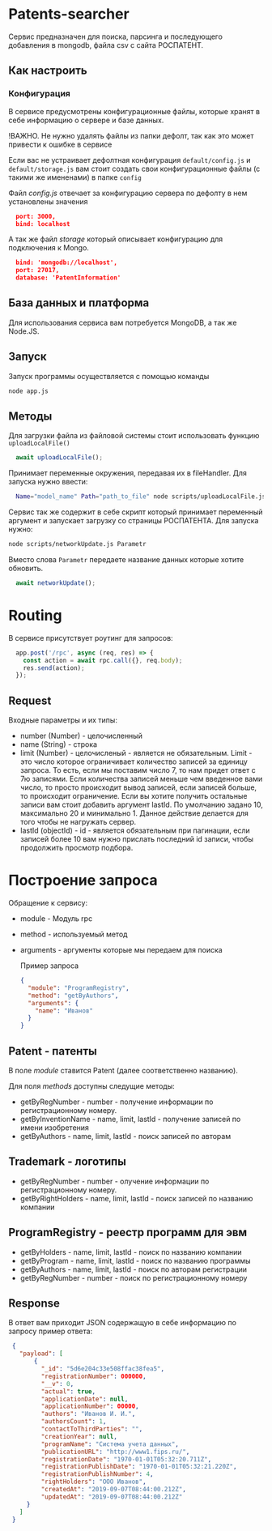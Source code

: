 # Patents-searcher
Сервис предназначен для поиска, парсинга и последующего добавления в mongodb, файла csv с сайта РОСПАТЕНТ.


## Как настроить

### Конфигурация
В сервисе предусмотрены конфигурационные файлы, которые хранят в себе информацию о сервере и базе данных.

!ВАЖНО.
Не нужно удалять файлы из папки дефолт, так как это может привести к ошибке в сервисе

Если вас не устраивает дефолтная конфигурация `default/config.js` и `default/storage.js`
вам стоит создать свои конфигурационные файлы (с такими же имененами) в папке
`config`

Файл *config.js* отвечает за конфигурацию сервера по дефолту в нем установлены значения

```json
  port: 3000,
  bind: localhost
```

А так же файл *storage* который описывает конфигурацию для подключения к Mongo.
```json
  bind: 'mongodb://localhost',
  port: 27017,
  database: 'PatentInformation'
```

## База данных и платформа
Для использования сервиса вам потребуется MongoDB, а так же Node.JS.

## Запуск
Запуск программы осуществляется с помощью команды

```sh
node app.js
```
## Методы
Для загрузки файла из файловой системы стоит использовать функцию
`uploadLocalFile()`

```javascript
  await uploadLocalFile();
```
Принимает переменные окружения, передавая их в fileHandler.
Для запуска нужно ввести:
```sh
  Name="model_name" Path="path_to_file" node scripts/uploadLocalFile.js
```

Сервис так же содержит в себе скрипт который принимает переменный аргумент и запускает загрузку со страницы РОСПАТЕНТА.
Для запуска нужно:

```sh
node scripts/networkUpdate.js Parametr
```
Вместо слова `Parametr` передаете название данных которые хотите обновить.

```javascript
  await networkUpdate();
```

# Routing

В сервисе присутствует роутинг для запросов:

```javascript
  app.post('/rpc', async (req, res) => {
    const action = await rpc.call({}, req.body);
    res.send(action);
  });
```

## Request
Входные параметры и их типы:
- number (Number) - целочисленный
- name (String) - строка
- limit (Number) - целочисленый - является не обязательным. Limit - это число которое ограничивает количество записей за единицу запроса. То есть, если мы поставим число 7, то нам придет ответ с 7ю записями. Если количества записей меньше чем введенное вами число, то просто происходит вывод записей, если записей больше, то происходит ограничение. Если вы хотите получить остальные записи вам стоит добавить аргумент lastId. По умолчанию задано 10, максимально 20 и минимально 1. Данное действие делается для того чтобы не нагружать сервер.
- lastId (objectId) - id - является обязательным при пагинации, если записей более 10 вам нужно прислать последний id записи, чтобы продолжить просмотр подбора.


# Построение запроса

Обращение к сервису:
- module - Модуль rpc
- method - используемый метод
- arguments - аргументы которые мы передаем для поиска

  Пример запроса
  ```json
  {
    "module": "ProgramRegistry",
    "method": "getByAuthors",
    "arguments": { 
      "name": "Иванов"
    }
  }
  ```

## Patent - патенты

В поле *module* ставится Patent (далее соответственно названию).

Для поля *methods* доступны следущие методы:
- getByRegNumber - number - получение информации по регистрационному номеру.
- getByInventionName - name, limit, lastId - получение записей по имени изобретения
- getByAuthors - name, limit, lastId - поиск записей по авторам

## Trademark - логотипы

- getByRegNumber - number - олучение информации по регистрационному номеру.
- getByRightHolders - name, limit, lastId - поиск записей по названию компании

## ProgramRegistry - реестр программ для эвм

- getByHolders - name, limit, lastId - поиск по названию компании
- getByProgram - name, limit, lastId - поиск по названию программы
- getByAuthors - name, limit, lastId - поиск по авторам регистрации
- getByRegNumber - number - поиск по регистрационному номеру

## Response

 В ответ вам приходит JSON содержащую в себе информацию по запросу 
 пример ответа:
 ```json
  {
    "payload": [
        {
          "_id": "5d6e204c33e508ffac38fea5",
          "registrationNumber": 000000,
          "__v": 0,
          "actual": true,
          "applicationDate": null,
          "applicationNumber": 00000,
          "authors": "Иванов И. И.",
          "authorsCount": 1,
          "contactToThirdParties": "",
          "creationYear": null,
          "programName": "Система учета данных",
          "publicationURL": "http://www1.fips.ru/",
          "registrationDate": "1970-01-01T05:32:20.711Z",
          "registrationPublishDate": "1970-01-01T05:32:21.220Z",
          "registrationPublishNumber": 4,
          "rightHolders": "ООО Иванов",
          "createdAt": "2019-09-07T08:44:00.212Z",
          "updatedAt": "2019-09-07T08:44:00.212Z"
      }
    ]
  }
 ```
